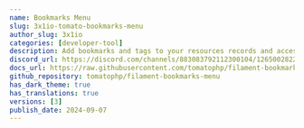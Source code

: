 ```yaml
---
name: Bookmarks Menu
slug: 3x1io-tomato-bookmarks-menu
author_slug: 3x1io
categories: [developer-tool]
description: Add bookmarks and tags to your resources records and access theme form your sidebar
discord_url: https://discord.com/channels/883083792112300104/1265002822605344871
docs_url: https://raw.githubusercontent.com/tomatophp/filament-bookmarks-menu/master/README.md
github_repository: tomatophp/filament-bookmarks-menu
has_dark_theme: true
has_translations: true
versions: [3]
publish_date: 2024-09-07
---
```

